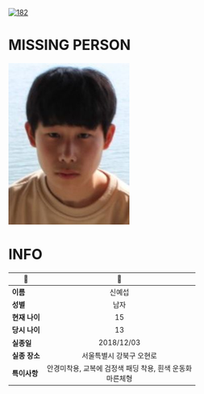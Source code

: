 [![182](https://img.shields.io/badge/%EC%8B%A4%EC%A2%85%EC%8B%A0%EA%B3%A0%EB%8A%94%20%EA%B5%AD%EB%B2%88%EC%97%86%EC%9D%B4-182-blue)](http://safe182.go.kr/index.do)

# MISSING PERSON

<img src="./missing_person.jpg">

# INFO

|🔑|💎|
|--|:--:|
|**이름**|신예섭|
|**성별**|남자|
|**현재 나이**|15|
|**당시 나이**|13|
|**실종일**|2018/12/03|
|**실종 장소**|서울특별시 강북구 오현로 |
|**특이사항**|안경미착용, 교복에 검정색 패딩 착용, 흰색 운동화</br>마른체형|
